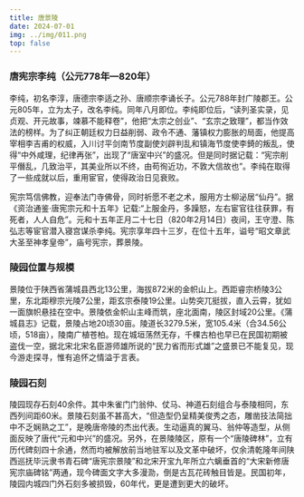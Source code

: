 ```yaml
---
title: 唐景陵
date: 2024-07-01
img: ../img/011.png
top: false
---
```


### 唐宪宗李纯（公元778年—820年）

李纯，初名李淳，唐德宗李适之孙、唐顺宗李诵长子。公元788年封广陵郡王。公元805年，立为太子，改名李纯。同年八月即位。李纯即位后，“读列圣实录，见贞观、开元故事，竦慕不能释卷”，他把“太宗之创业”、“玄宗之致理”，都当作效法的榜样。为了纠正朝廷权力日益削弱、政令不通、藩镇权力膨胀的局面，他提高宰相李吉甫的权威，入川讨平剑南节度副使刘辟判乱和镇海节度使李錡的叛乱，使得“中外咸理，纪律再张”，出现了“唐室中兴”的盛况。但是同时据记载：“宪宗削平僭乱，几致治平，其美业所以不终，由苟徇近功，不敦大信故也”。李纯在取得了一些成就以后，重用宦官，使得政治日见衰败。

宪宗笃信佛教，迎奉法门寺佛骨，同时祈愿不老之术，服用方士柳泌居“仙丹”。据《资治通鉴·唐宪宗元和十五年》记载:“上服金丹，多躁怒，左右宦官往往获罪，有死者，人人自危”。元和十五年正月二十七日（820年2月14日）夜间，王守澄、陈弘志等宦官潜入寝宫谋杀李纯。宪宗享年四十三岁，在位十五年，谥号“昭文章武大圣至神孝皇帝”，庙号宪宗，葬景陵。

### 陵园位置与规模

景陵位于陕西省蒲城县西北13公里，海拔872米的金帜山上。西距睿宗桥陵3公里，东北距穆宗光陵7公里，距玄宗泰陵19公里。山势突兀挺拔，直入云霄，犹如一面旗帜悬挂在空中。景陵依金帜山主峰而筑，座北面南，陵区封域20公里。《蒲城县志》记载，景陵占地20顷30亩。陵道长3279.5米，宽105.4米（合34.56公顷，518亩），陵南广植苍柏。现在城垣荡然无存，千棵古柏也早已在民国初期被盗伐一空，据北宋北宋名臣游师雄所说的“民力省而形式雄”之盛景已不能复见，现今游走探寻，惟有追怀之情溢于言表。

### 陵园石刻

陵园现存石刻40余件。其中朱雀门门翁仲、仗马、神道石刻组合与泰陵相同，东西列间距60米。景陵石刻虽不甚高大，“但造型仍呈精美俊秀之态，雕凿技法简拙中不乏娴熟之工”，是晚唐帝陵的杰出代表。生动逼真的翼马、翁仲等造型，从侧面反映了唐代“元和中兴”的盛况。另外，在景陵陵区，原有一个“唐陵碑林”，立有历代碑刻四十余通，然而均被解放前当地驻军以及文革中破坏，仅余清乾隆年间陕西巡抚毕沅隶书青石碑“唐宪宗景陵”和北宋开宝九年所立六螭垂首的“大宋新修唐宪宗庙碑铭”两通，现今碑面文字大多漫泐，倒是古瓦花砖触目皆是。民国初年，陵园内城四门外石刻多被损毁，60年代，更是遭到更大的破坏。